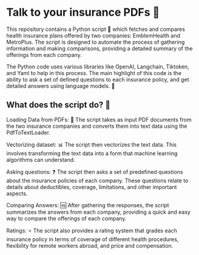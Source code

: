 # Talk to your insurance PDFs 🏥

This repository contains a Python script 🐍 which fetches and compares health insurance plans offered by two companies: EmblemHealth and MetroPlus. The script is designed to automate the process of gathering information and making comparisons, providing a detailed summary of the offerings from each company.

The Python code uses various libraries like OpenAI, Langchain, Tiktoken, and Yaml to help in this process. The main highlight of this code is the ability to ask a set of defined questions to each insurance policy, and get detailed answers using language models. 👥

## What does the script do? 🤔

Loading Data from PDFs: 📄 The script takes as input PDF documents from the two insurance companies and converts them into text data using the PdfToTextLoader.

Vectorizing dataset: 📊 The script then vectorizes the text data. This involves transforming the text data into a form that machine learning algorithms can understand.

Asking questions: ❓ The script then asks a set of predefined questions about the insurance policies of each company. These questions relate to details about deductibles, coverage, limitations, and other important aspects.

Comparing Answers: 🆚 After gathering the responses, the script summarizes the answers from each company, providing a quick and easy way to compare the offerings of each company.

Ratings: ⭐️ The script also provides a rating system that grades each insurance policy in terms of coverage of different health procedures, flexibility for remote workers abroad, and price and compensation.
